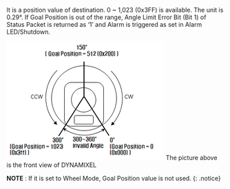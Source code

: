 It is a position value of destination.
0 ~ 1,023 (0x3FF) is available.  The unit is 0.29&deg;.
If Goal Position is out of the range, Angle Limit Error Bit (Bit 1) of Status Packet is returned as ‘1’ and Alarm is triggered as set in Alarm LED/Shutdown.

![](/assets/images/dxl/dx/dx_series_goal_position.png)
The picture above is the front view of DYNAMIXEL

**NOTE** : If it is set to Wheel Mode, Goal Position value is not used.
{: .notice}
